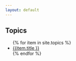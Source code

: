 ```yaml
---
layout: default
---
```



<div id="info" data-role="collapsible" data-collapsed="false">
<h2>Topics</h2>
<ul>
{% for item in site.topics %}
<li><a href="{{item.url}}"  data-ajax="false">{{item.title }}</a></li>
{% endfor %}
</ul>
</div>